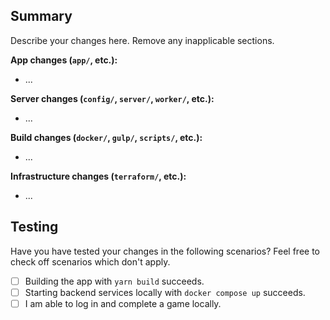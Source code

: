 ## Summary

Describe your changes here. Remove any inapplicable sections.

**App changes (`app/`, etc.):**

- ...

**Server changes (`config/`, `server/`, `worker/`, etc.):**

- ...

**Build changes (`docker/`, `gulp/`, `scripts/`, etc.):**

- ...

**Infrastructure changes (`terraform/`, etc.):**

- ...

## Testing

Have you have tested your changes in the following scenarios?
Feel free to check off scenarios which don't apply.

- [ ] Building the app with `yarn build` succeeds.
- [ ] Starting backend services locally with `docker compose up` succeeds.
- [ ] I am able to log in and complete a game locally.
